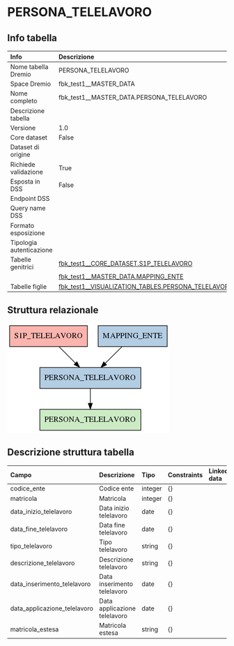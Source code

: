 # PERSONA_TELELAVORO

## Info tabella

| Info                     | Descrizione                                                                                                                         |
|:-------------------------|:------------------------------------------------------------------------------------------------------------------------------------|
| Nome tabella Dremio      | PERSONA_TELELAVORO                                                                                                                  |
| Space Dremio             | fbk_test1__MASTER_DATA                                                                                                              |
| Nome completo            | fbk_test1__MASTER_DATA.PERSONA_TELELAVORO                                                                                           |
| Descrizione tabella      |                                                                                                                                     |
| Versione                 | 1.0                                                                                                                                 |
| Core dataset             | False                                                                                                                               |
| Dataset di origine       |                                                                                                                                     |
| Richiede validazione     | True                                                                                                                                |
| Esposta in DSS           | False                                                                                                                               |
| Endpoint DSS             |                                                                                                                                     |
| Query name DSS           |                                                                                                                                     |
| Formato esposizione      |                                                                                                                                     |
| Tipologia autenticazione |                                                                                                                                     |
| Tabelle genitrici        | [fbk_test1__CORE_DATASET.S1P_TELELAVORO](/Documentation/fbk_test1__CORE_DATASET/S1P_TELELAVORO/markdown.md)                         |
|                          | [fbk_test1__MASTER_DATA.MAPPING_ENTE](/Documentation/fbk_test1__MASTER_DATA/MAPPING_ENTE/markdown.md)                               |
| Tabelle figlie           | [fbk_test1__VISUALIZATION_TABLES.PERSONA_TELELAVORO](/Documentation/fbk_test1__VISUALIZATION_TABLES/PERSONA_TELELAVORO/markdown.md) |

## Struttura relazionale

![PERSONA_TELELAVORO](./graph_png.png)

## Descrizione struttura tabella

| Campo                        | Descrizione                  | Tipo    | Constraints   | Linked data   | errors   |
|:-----------------------------|:-----------------------------|:--------|:--------------|:--------------|:---------|
| codice_ente                  | Codice ente                  | integer | {}            |               | {}       |
| matricola                    | Matricola                    | integer | {}            |               | {}       |
| data_inizio_telelavoro       | Data inizio telelavoro       | date    | {}            |               | {}       |
| data_fine_telelavoro         | Data fine telelavoro         | date    | {}            |               | {}       |
| tipo_telelavoro              | Tipo telelavoro              | string  | {}            |               | {}       |
| descrizione_telelavoro       | Descrizione telelavoro       | string  | {}            |               | {}       |
| data_inserimento_telelavoro  | Data inserimento telelavoro  | date    | {}            |               | {}       |
| data_applicazione_telelavoro | Data applicazione telelavoro | date    | {}            |               | {}       |
| matricola_estesa             | Matricola estesa             | string  | {}            |               | {}       |
